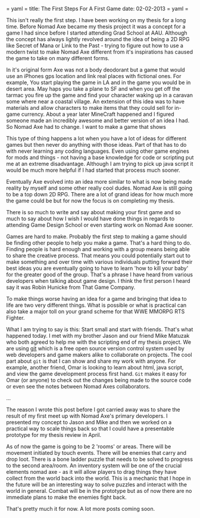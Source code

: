 = yaml =
title: The First Steps For A First Game
date: 02-02-2013
= yaml =

This isn't really the first step. I have been working on my thesis for a long time. Before Nomad Axe became my thesis project it was a concept for a game I had since before I started attending Grad School at AAU. Although the concept has always lightly revolved around the idea of being a 2D RPG like Secret of Mana or Link to the Past - trying to figure out how to use a modern twist to make Nomad Axe different from it's inspirations has caused the game to take on many different forms.

In it's original form Axe was not a body deodorant but a game that would use an iPhones gps location and link real places with fictional ones. For example, You start playing the game in LA and in the game you would be in desert area. May haps you take a plane to SF and when you get off the tarmac you fire up the game and find your character waking up in a caravan some where near a coastal village. An extension of this idea was to have materials and allow characters to make items that they could sell for in-game currency. About a year later MineCraft happened and I figured someone made an incredibly awesome and better version of an idea I had. So Nomad Axe had to change. I want to make a game that shows

This type of thing happens a lot when you have a lot of ideas for different games but then never do anything with those ideas. Part of that has to do with never learning any coding languages. Even using other game engines for mods and things - not having a base knowledge for  code or scripting put me at an extreme disadvantage. Although I am trying to pick up java script it would be much more helpful if I had started that process much sooner.

Eventually Axe evolved into an idea more similar to what is now being made reality by myself and some other really cool dudes. Nomad Axe is still going to be a top down 2D RPG. There are a lot of grand ideas for how much more the game could be but for now the focus is on completing my thesis.

There is so much to write and say about making your first game and so much to say about how I wish I would have done things in regards to attending Game Design School or even starting work on Nomad Axe sooner.

Games are hard to make. Probably the first step to making a game should be finding other people to help you make a game. That's a hard thing to do. Finding people is hard enough and working with a group means being able to share the creative process. That means you could potentially start out to make something and over time with various individuals putting forward their best ideas you are eventually going to have to learn 'how to kill your baby' for the greater good of the group. That's a phrase I have heard from various developers when talking about game design. I think the first person I heard say it was Robin Hunicke from That Game Company.

To make things worse having an idea for a game and bringing that idea to life are two very different things. What is possible or what is practical can also take a major toll on your grand scheme for that WWE MMORPG RTS Fighter.

What I am trying to say is this: Start small and start with friends. That's what happened today. I met with my brother Jason and our friend Mike Matuzak who both agreed to help me with the scripting end of my thesis project. We are using [git](http://git-scm.com) which is a free open source version control system used by web developers and game makers alike to collaborate on projects. The cool part about `git` is that I can show and share my work with anyone. For example, another friend, Omar is looking to learn about html, java script, and view the game development process first hand. `Git` makes it easy for Omar (or anyone) to check out the changes being made to the source code or even see the notes between Nomad Axes collaborators.

...

The reason I wrote this post before I got carried away was to share the result of my first meet up with Nomad Axe's primary developers. I presented my concept to Jason and Mike and then we worked on a practical way to scale things back so that I could have a presentable prototype for my thesis review in April.

As of now the game is going to be 2 'rooms' or areas. There will be movement initiated by touch events. There will be enemies that carry and drop loot. There is a bone ladder puzzle that needs to be solved to progress to the second area/room. An inventory system will be one of the crucial elements nomad axe - as it will allow players to drag things they have collect from the world back into the world. This is a mechanic that I hope in the future will be an interesting way to solve puzzles and interact with the world in general. Combat will be in the prototype but as of now there are no immediate plans to make the enemies fight back.

That's pretty much it for now. A lot more posts coming soon.
